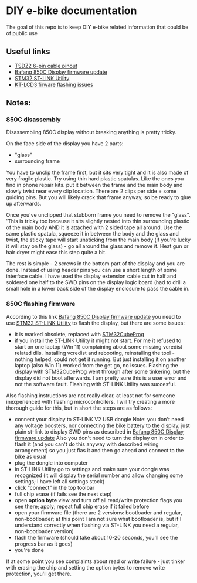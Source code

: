 # DIY e-bike documentation

The goal of this repo is to keep DIY e-bike related information that could be of public use

## Useful links
- [TSDZ2 6-pin cable pinout](https://github.com/OpenSourceEBike/TSDZ2_wiki/wiki/Wire-KT-LCD3-to-TSDZ2)
- [Bafang 850C Display firmware update](https://github.com/OpenSourceEBike/TSDZ2_wiki/wiki/Flash-the-firmware-on-850C-using-SWD)
- [STM32 ST-LINK Utility](https://www.st.com/en/development-tools/stsw-link004.html)
- [KT-LCD3 firware flashing issues](kt-lcd3-versions.md)

## Notes:

### 850C disassembly

Disassembling 850C display without breaking anything is pretty tricky. 

On the face side of the display you have 2 parts:
- "glass"
- surrounding frame 

You have to unclip the frame first, but it sits very tight and it is also made of very fragile plastic. Try using thin hard plastic spatulas. Like the ones you find in phone repair kits. put it between the frame and the main body and slowly twist near every clip location. There are 2 clips per side + some guiding pins. But you will likely crack that frame anyway, so be ready to glue up afterwards.

Once you've unclipped that stubborn frame you need to remove the "glass". 
'This is tricky too because it sits slightly nested into thin surrounding plastic of the main body AND it is attached with 2 sided tape all around. 
Use the same plastic spatula, squeeze it in between the body and the glass and twist, the sticky tape will start unsticking from the main body (if you're lucky it will stay on the glass) - go all around the glass and remove it. Heat gun or hair dryer might ease this step quite a bit.

The rest is simple - 2 screws in the bottom part of the display and you are done.
Instead of using header pins you can use a short length of some interface cable. I have used the display extension cable cut in half and soldered one half to the SWD pins on the display logic board (had to drill a small hole in a lower back side of the display enclosure to pass the cable in.

### 850C flashing firmware
According to this link [Bafang 850C Display firmware update](https://github.com/OpenSourceEBike/TSDZ2_wiki/wiki/Flash-the-firmware-on-850C-using-SWD) you need to use [STM32 ST-LINK Utility](https://www.st.com/en/development-tools/stsw-link004.html) to flash the display, but there are some issues:
- it is marked obsolete, replaced with [STM32CubeProg](https://www.st.com/en/development-tools/stm32cubeprog.html)
- if you install the ST-LINK Utility it might not start. 
For me it refused to start on one laptop (Win 11) complaining about some missing vcredist related dlls. 
Installing vcredist and rebooting, reinstalling the tool - nothing helped, could not get it running. 
But just installing it on another laptop (also Win 11) worked from the get go, no issues.
Flashing the display with STM32CubeProg went through after some tinkering, but the display did not boot afterwards. I am pretty sure this is a user error and not the software fault.
Flashing with ST-LINK Utility was succesful.

Also flashing instructions are not really clear, at least not for someone inexperienced with flashing microcontrollers. 
I will try creating a more thorough guide for this, but in short the steps are as follows:
- connect your display to ST-LINK V2 USB dongle
Note: you don't need any voltage boosters, nor connecting the bike battery to the display, just plain st-link to display SWD pins as described in [Bafang 850C Display firmware update](https://github.com/OpenSourceEBike/TSDZ2_wiki/wiki/Flash-the-firmware-on-850C-using-SWD)
Also you don't need to turn the display on in order to flash it (and you can't do this anyway with described wiring arrangement) so you just flas it and then go ahead and connect to the bike as usual
- plug the dongle into computer
- in ST-LINK Utility go to settings and make sure your dongle was recognized (it will display the serial number and allow changing some settings; I have left all settings stock)
- click "connect" in the top toolbar
- full chip erase (if fails see the next step)
- open **option byte** view and turn off all read/write protection flags you see there; apply; repeat full chip erase if it failed before
- open your firmware file 
(there are 2 versions: bootloader and regular, non-bootloader; at this point I am not sure what bootloader is, but if I understand correctly when flashing via ST-LINK you need a regular, non-bootloader version)
- flash the firmware (should take about 10-20 seconds, you'll see the progress bar as it goes)
- you're done

If at some point you see complaints about read or write failure - just tinker with erasing the chip and setting the option bytes to remove write protection, you'll get there.
